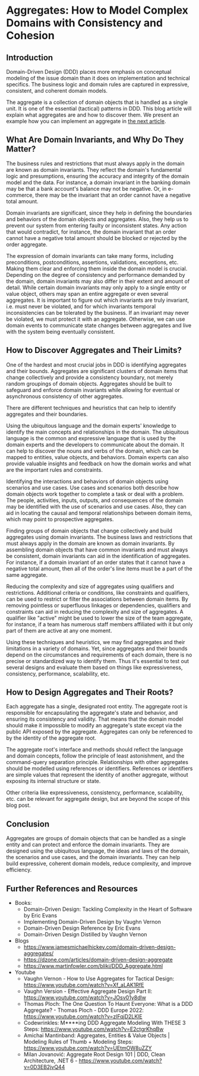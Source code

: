 # Aggregates: How to Model Complex Domains with Consistency and Cohesion

## Introduction

Domain-Driven Design (DDD) places more emphasis on conceptual modeling of the issue domain than it does on implementation and technical specifics.
The business logic and domain rules are captured in expressive, consistent, and coherent domain models.

The aggregate is a collection of domain objects that is handled as a single unit.
It is one of the essential (tactical) patterns in DDD.
This blog article will explain what aggregates are and how to discover them. 
We present an example how you can implement an aggregate in [the next article](0004-how-to-develop-aggregates.md).

## What Are Domain Invariants, and Why Do They Matter?

The business rules and restrictions that must always apply in the domain are known as domain invariants.
They reflect the domain's fundamental logic and presumptions, ensuring the accuracy and integrity of the domain model and the data.
For instance, a domain invariant in the banking domain may be that a bank account's balance may not be negative.
Or, in e-commerce, there may be the invariant that an order cannot have a negative total amount.

Domain invariants are significant, since they help in defining the boundaries and behaviors of the domain objects and aggregates.
Also, they help us to prevent our system from entering faulty or inconsistent states.
Any action that would contradict, for instance, the domain invariant that an order cannot have a negative total amount should be blocked or rejected by the order aggregate.

The expression of domain invariants can take many forms, including preconditions, postconditions, assertions, validations, exceptions, etc.
Making them clear and enforcing them inside the domain model is crucial.
Depending on the degree of consistency and performance demanded by the domain, domain invariants may also differ in their extent and amount of detail.
While certain domain invariants may only apply to a single entity or value object, others may span an entire aggregate or even several aggregates.
It is important to figure out which invariants are truly invariant, i.e. must never be violated, and for which invariants temporal inconsistencies can be tolerated by the business.
If an invariant may never be violated, we must protect it with an aggregate.
Otherwise, we can use domain events to communicate state changes between aggregates and live with the system being eventually consistent.

## How to Discover Aggregates and Their Limits?

One of the hardest and most crucial jobs in DDD is identifying aggregates and their bounds.
Aggregates are significant clusters of domain items that change collectively and provide a consistency boundary, not merely random groupings of domain objects.
Aggregates should be built to safeguard and enforce domain invariants while allowing for eventual or asynchronous consistency of other aggregates.

There are different techniques and heuristics that can help to identify aggregates and their boundaries.

Using the ubiquitous language and the domain experts' knowledge to identify the main concepts and relationships in the domain.
The ubiquitous language is the common and expressive language that is used by the domain experts and the developers to communicate about the domain. 
It can help to discover the nouns and verbs of the domain, which can be mapped to entities, value objects, and behaviors.
Domain experts can also provide valuable insights and feedback on how the domain works and what are the important rules and constraints.

Identifying the interactions and behaviors of domain objects using scenarios and use cases.
Use cases and scenarios both describe how domain objects work together to complete a task or deal with a problem.
The people, activities, inputs, outputs, and consequences of the domain may be identified with the use of scenarios and use cases.
Also, they can aid in locating the causal and temporal relationships between domain items, which may point to prospective aggregates.

Finding groups of domain objects that change collectively and build aggregates using domain invariants. 
The business laws and restrictions that must always apply in the domain are known as domain invariants. 
By assembling domain objects that have common invariants and must always be consistent, domain invariants can aid in the identification of aggregates.
For instance, if a domain invariant of an order states that it cannot have a negative total amount, then all of the order's line items must be a part of the same aggregate.

Reducing the complexity and size of aggregates using qualifiers and restrictions.
Additional criteria or conditions, like constraints and qualifiers, can be used to restrict or filter the associations between domain items.
By removing pointless or superfluous linkages or dependencies, qualifiers and constraints can aid in reducing the complexity and size of aggregates.
A qualifier like "active" might be used to lower the size of the team aggregate, for instance, if a team has numerous staff members affiliated with it but only part of them are active at any one moment.

Using these techniques and heuristics, we may find aggregates and their limitations in a variety of domains.
Yet, since aggregates and their bounds depend on the circumstances and requirements of each domain, there is no precise or standardized way to identify them.
Thus it's essential to test out several designs and evaluate them based on things like expressiveness, consistency, performance, scalability, etc.

## How to Design Aggregates and Their Roots?

Each aggregate has a single, designated root entity.
The aggregate root is responsible for encapsulating the aggregate's state and behavior, and ensuring its consistency and validity.
That means that the domain model should make it impossible to modify an aggregate's state except via the public API exposed by the aggregate.
Aggregates can only be referenced to by the identity of the aggregate root.

The aggregate root's interface and methods should reflect the language and domain concepts, follow the principle of least astonishment, and the command-query separation principle.
Relationships with other aggregates should be modelled using references or identifiers.
References or identifiers are simple values that represent the identity of another aggregate, without exposing its internal structure or state. 

Other criteria like expressiveness, consistency, performance, scalability, etc. can be relevant for aggregate design, but are beyond the scope of this blog post.

## Conclusion

Aggregates are groups of domain objects that can be handled as a single entity and can protect and enforce the domain invariants.
They are designed using the ubiquitous language, the ideas and laws of the domain, the scenarios and use cases, and the domain invariants.
They can help build expressive, coherent domain models, reduce complexity, and improve efficiency.

## Further References and Resources

- Books:
  - Domain-Driven Design: Tackling Complexity in the Heart of Software by Eric Evans
  - Implementing Domain-Driven Design by Vaughn Vernon
  - Domain-Driven Design Reference by Eric Evans
  - Domain-Driven Design Distilled by Vaughn Vernon
- Blogs
  - <https://www.jamesmichaelhickey.com/domain-driven-design-aggregates/>
  - <https://dzone.com/articles/domain-driven-design-aggregate>
  - <https://www.martinfowler.com/bliki/DDD_Aggregate.html>
- Youtube
  - Vaughn Vernon - How to Use Aggregates for Tactical Design: <https://www.youtube.com/watch?v=Xf_aLAK1RfE>
  - Vaughn Version - Effective Aggregate Design Part II: <https://www.youtube.com/watch?v=JOsv01y8dlw>
  - Thomas Ploch: The One Question To Haunt Everyone: What is a DDD Aggregate? - Thomas Ploch - DDD Europe 2022: <https://www.youtube.com/watch?v=zlFqjD2LKlE>
  - Codewrinkles: M****ing DDD Aggregate Modeling With THESE 3 Steps: <https://www.youtube.com/watch?v=E2ctgrKhqBw>
  - Amichai Mantinband: Aggregates, Entities & Value Objects | Modeling Rules of Thumb + Modeling Steps: <https://www.youtube.com/watch?v=UEtmOW8uZZY>
  - Milan Jovanović: Aggregate Root Design 101 | DDD, Clean Architecture, .NET 6 - <https://www.youtube.com/watch?v=0D3EB2jvQ44>
